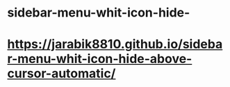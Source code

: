 # sidebar-menu-whit-icon-hide-

# https://jarabik8810.github.io/sidebar-menu-whit-icon-hide-above-cursor-automatic/
